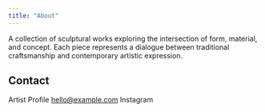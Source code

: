 ```yaml
---
title: "About"
---
```


A collection of sculptural works exploring the intersection of form, 
material, and concept. Each piece represents a dialogue between 
traditional craftsmanship and contemporary artistic expression.

## Contact

Artist Profile
hello@example.com
Instagram